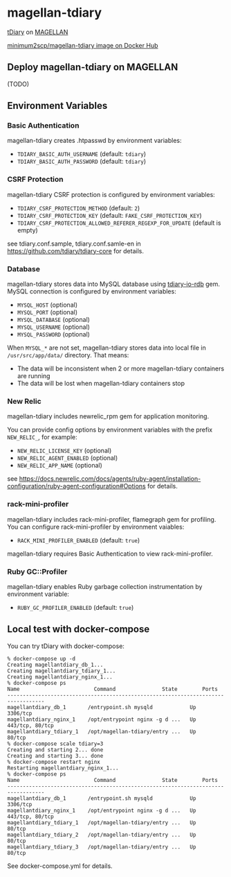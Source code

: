 # magellan-tdiary

[tDiary](http://www.tdiary.org/) on [MAGELLAN](http://www.magellanic-clouds.com/)

[minimum2scp/magellan-tdiary image on Docker Hub](https://hub.docker.com/r/minimum2scp/magellan-tdiary/)

## Deploy magellan-tdiary on MAGELLAN

(TODO)

## Environment Variables

### Basic Authentication

magellan-tdiary creates .htpasswd by environment variables:

 * `TDIARY_BASIC_AUTH_USERNAME` (default: `tdiary`)
 * `TDIARY_BASIC_AUTH_PASSWORD` (default: `tdiary`)

### CSRF Protection

magellan-tdiary CSRF protection is configured by environment variables:

 * `TDIARY_CSRF_PROTECTION_METHOD` (default: `2`)
 * `TDIARY_CSRF_PROTECTION_KEY` (default: `FAKE_CSRF_PROTECTION_KEY`)
 * `TDIARY_CSRF_PROTECTION_ALLOWED_REFERER_REGEXP_FOR_UPDATE` (default is empty)

see tdiary.conf.sample, tdiary.conf.samle-en in https://github.com/tdiary/tdiary-core for details.

### Database

magellan-tdiary stores data into MySQL database using [tdiary-io-rdb](https://github.com/tdiary/tdiary-io-rdb) gem.
MySQL connection is configured by environment variables:

 * `MYSQL_HOST` (optional)
 * `MYSQL_PORT` (optional)
 * `MYSQL_DATABASE` (optional)
 * `MYSQL_USERNAME` (optional)
 * `MYSQL_PASSWORD` (optional)

When `MYSQL_*` are not set, magellan-tdiary stores data into local file in `/usr/src/app/data/` directory.
That means:

 * The data will be inconsistent when 2 or more magellan-tdiary containers are running
 * The data will be lost when magellan-tdiary containers stop

### New Relic

magellan-tdiary includes newrelic_rpm gem for application monitoring.

You can provide config options by environment variables
with the prefix `NEW_RELIC_`, for example:

 * `NEW_RELIC_LICENSE_KEY` (optional)
 * `NEW_RELIC_AGENT_ENABLED` (optional)
 * `NEW_RELIC_APP_NAME` (optional)

see https://docs.newrelic.com/docs/agents/ruby-agent/installation-configuration/ruby-agent-configuration#Options for details.

### rack-mini-profiler

magellan-tdiary includes rack-mini-profiler, flamegraph gem for profiling.
You can configure rack-mini-profiler by environment vaiables:

 * `RACK_MINI_PROFILER_ENABLED` (default: `true`)

magellan-tdiary requires Basic Authentication to view rack-mini-profiler.

### Ruby GC::Profiler

magellan-tdiary enables Ruby garbage collection instrumentation by
environment variable:

 * `RUBY_GC_PROFILER_ENABLED` (default: `true`)

## Local test with docker-compose

You can try tDiary with docker-compose:

```
% docker-compose up -d 
Creating magellantdiary_db_1...
Creating magellantdiary_tdiary_1...
Creating magellantdiary_nginx_1...
% docker-compose ps
Name                        Command               State        Ports      
----------------------------------------------------------------------------------
magellantdiary_db_1       /entrypoint.sh mysqld            Up      3306/tcp        
magellantdiary_nginx_1    /opt/entrypoint nginx -g d ...   Up      443/tcp, 80/tcp 
magellantdiary_tdiary_1   /opt/magellan-tdiary/entry ...   Up      80/tcp          
% docker-compose scale tdiary=3
Creating and starting 2... done
Creating and starting 3... done
% docker-compose restart nginx
Restarting magellantdiary_nginx_1...
% docker-compose ps
Name                        Command               State        Ports      
----------------------------------------------------------------------------------
magellantdiary_db_1       /entrypoint.sh mysqld            Up      3306/tcp        
magellantdiary_nginx_1    /opt/entrypoint nginx -g d ...   Up      443/tcp, 80/tcp 
magellantdiary_tdiary_1   /opt/magellan-tdiary/entry ...   Up      80/tcp          
magellantdiary_tdiary_2   /opt/magellan-tdiary/entry ...   Up      80/tcp          
magellantdiary_tdiary_3   /opt/magellan-tdiary/entry ...   Up      80/tcp    
```

See docker-compose.yml for details.


